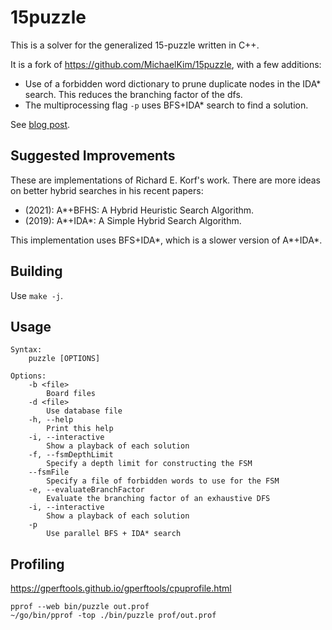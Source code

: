 # 15puzzle

This is a solver for the generalized 15-puzzle written in C++.

It is a fork of https://github.com/MichaelKim/15puzzle, with a few additions:
* Use of a forbidden word dictionary to prune duplicate nodes in the IDA* search. This reduces the branching factor of the dfs.
* The multiprocessing flag `-p` uses BFS+IDA* search to find a solution.

See [blog post](hhttps://domslee.com/2021/11/25/solving-the-24-puzzle.html).

## Suggested Improvements

These are implementations of Richard E. Korf's work. There are more ideas on better hybrid searches in his recent papers:

* (2021): A*+BFHS: A Hybrid Heuristic Search Algorithm.
* (2019): A*+IDA*: A Simple Hybrid Search Algorithm.

This implementation uses BFS+IDA*, which is a slower version of A*+IDA*.

## Building

Use `make -j`.

## Usage

```
Syntax:
    puzzle [OPTIONS]

Options:
    -b <file>
        Board files
    -d <file>
        Use database file
    -h, --help
        Print this help
    -i, --interactive
        Show a playback of each solution
    -f, --fsmDepthLimit
        Specify a depth limit for constructing the FSM
    --fsmFile
        Specify a file of forbidden words to use for the FSM
    -e, --evaluateBranchFactor
        Evaluate the branching factor of an exhaustive DFS
    -i, --interactive
        Show a playback of each solution
    -p
        Use parallel BFS + IDA* search
```


## Profiling
https://gperftools.github.io/gperftools/cpuprofile.html

```
pprof --web bin/puzzle out.prof
~/go/bin/pprof -top ./bin/puzzle prof/out.prof
```
